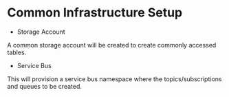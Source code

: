 # Common Infrastructure Setup

* Storage Account

A common storage account will be created to create commonly accessed tables.

* Service Bus

This will provision a service bus namespace where the topics/subscriptions and queues to be created.
